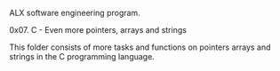 ALX software engineering program.

0x07. C - Even more pointers, arrays and strings

This folder consists of more tasks and functions on pointers arrays and strings in the C programming language.
